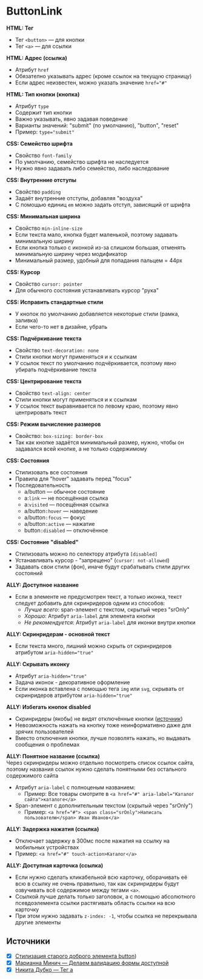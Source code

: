 # ButtonLink

**HTML: Тег**
- Тег `<button>` — для кнопки
- Тег `<a>` — для ссылки

**HTML: Адрес (ссылка)**
- Атрибут `href`
- Обязателно указывать адрес (кроме ссылок на текущую страницу)
- Если адрес неизвестен, можно указать значение `href="#"`

**HTML: Тип кнопки (кнопка)**
- Атрибут `type`
- Содержит тип кнопки
- Важно указывать, явно задавая поведение
- Варианты значений: "submit" (по умолчанию), "button", "reset"
- Пример: `type="submit"`

**CSS: Семейство шрифта**
- Свойство `font-family`
- По умолчанию, семейство шрифта не наследуется
- Нужно явно задавать либо семейство, либо наследование

**CSS: Внутренние отступы**
- Свойство `padding`
- Задаёт внутренние отступы, добавляя "воздуха"
- С помощью единиц `em` можно задать отступ, зависящий от шрифта

**CSS: Минимальная ширина**
- Свойство `min-inline-size`
- Если текста мало, кнопка будет маленькой, поэтому задавать минимальную ширину
- Если кнопка только с иконкой из-за слишком большая, отменять минимальную ширину через модификатор
- Минимальный размер, удобный для попадания пальцем = 44px

**CSS: Курсор**
- Свойство `cursor: pointer`
- Для обычного состояния устанавливать курсор "рука"

**CSS: Исправить стандартные стили**
- У кнопок по умолчанию добавляется некоторые стили (рамка, заливка)
- Если чего-то нет в дизайне, убрать

**CSS: Подчёркивание текста**
- Свойство `text-decoration: none`
- Стили кнопки могут применяться и к ссылкам
- У ссылок текст по умолчанию подчёркивается, поэтому явно убирать подчёркивание текста

**CSS: Центрирование текста**
- Свойство `text-align: center`
- Стили кнопки могут применяться и к ссылкам
- У ссылок текст выравнивается по левому краю, поэтому явно центрировать текст

**CSS: Режим вычисление размеров**
- Свойство: `box-sizing: border-box`
- Так как кнопке задаётся минимальный размер, нужно, чтобы он задавался всей кнопке, а не только содержимому

**CSS: Состояния**
- Стилизовать все состояния
- Правила для "hover" задавать перед "focus"
- Последовательность
  - a/button — обычное состояние
  - a:`link` — не посещённая ссылка
  - a:`visited` — посещённая ссылка
  - a/button`:hover` — наведение
  - a/button`:focus` — фокус
  - a/button`:active` — нажатие
  - button`:disabled` — отключённое

**CSS: Состояние "disabled"**
- Стилизовать можно по селектору атрибута `[disabled]`
- Устанавливать курсор - "запрещено" (`cursor: not-allowed`)
- Задавать свои стили (фон), иначе будут срабатывать стили других состояний

**ALLY: Доступное название**
- Если в элементе не предусмотрен текст, а только иконка, текст следует добавить для скринридеров одним из способов:
  - *Лучше всего*: span-элемент с текстом, скрытый через "srOnly"
  - *Хорошо*: Атрибут `aria-label` для элемента кнопки
  - *Не рекомендуется*: Атрибут `aria-label` для иконки внутри кнопки

**ALLY: Скринридерам - основной текст**
- Если текста много, лишний можно скрыть от скринридеров атрибутом `aria-hidden="true"`

**ALLY: Скрывать иконку**
- Атрибут `aria-hidden="true"`
- Задача иконок - декоративное оформление
- Если иконка вставлена с помощью тега `img` или `svg`, скрывать от скринридеров атрибутом `aria-hidden="true"`

**ALLY: Избегать кнопок disabled**
- Скринридеры (якобы) не видят отключённые кнопки ([источник](https://youtu.be/zHyN4XNSgas?t=776))
- Невозможность нажать на кнопку тоже неинформативно даже для зрячих пользователей
- Вместо отключения кнопки, лучше позволять нажать, но выдавать сообщения о проблемах

**ALLY: Понятное название (ссылка)**<br/>
Через скринридеры можно отдельно посмотреть список ссылок сайта, поэтому названия ссылок нужно сделать понятными без остального содержимого сайта
- Атрибут `aria-label` с полноценым названием:
  - Пример: Все товары смотрите в `<a href="#" aria-label="Каталог сайта">каталоге</a>`
- Span-элемент с дополнительным текстом (скрытый через "srOnly")
  - Пример: `<a href="#"> <span class="srOnly">Написать пользователю</span> Иван Иванов</a>`

**ALLY: Задержка нажатия (ссылка)**
- Отключает задержку в 300мс после нажатия на ссылку на мобильных устройствах
- Пример: `<a href="#" touch-action>Каталог</a>`

**ALLY: Доступная карточка (ссылка)**
- Если нужно сделать кликабельной всю карточку, оборачивать её всю в ссылку не очень правильно, так как скринридеры будут озвучивать всё содержимое между тегами `<a>`.
- Ссылкой лучше делать только заголовок, а с помощью абсолютного псевдоэлемента ссылки растягивать область ссылки на всю карточку
- При этом нужно задавать `z-index: -1`, чтобы ссылка не перекрывала другие элементы



## Источники
- [x] [Стилизация старого доброго элемента button](https://habr.com/ru/company/ruvds/blog/489820/))
- [x] [Марианна Минич — Делаем валидацию формы доступной](https://www.youtube.com/watch?v=zHyN4XNSgas)
- [x] [Никита Дубко — Тег a](https://www.youtube.com/watch?v=_UmMLsIeK9k&t=2325s)
